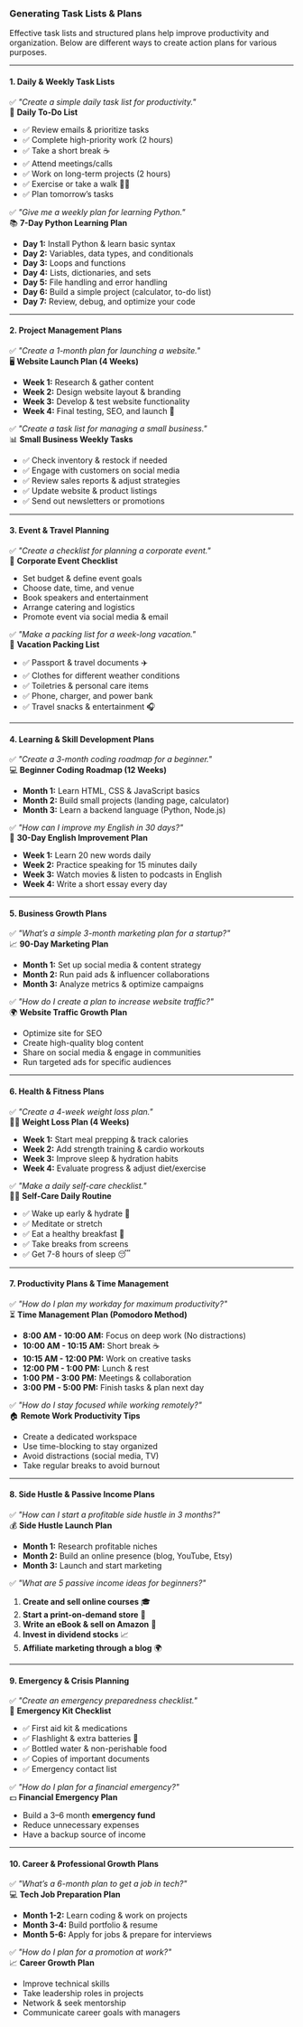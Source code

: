 ### Generating Task Lists & Plans  

Effective task lists and structured plans help improve productivity and organization. Below are different ways to create action plans for various purposes.

---

#### 1. Daily & Weekly Task Lists  
✅ *"Create a simple daily task list for productivity."*  
📅 **Daily To-Do List**  
- ✅ Review emails & prioritize tasks  
- ✅ Complete high-priority work (2 hours)  
- ✅ Take a short break ☕  
- ✅ Attend meetings/calls  
- ✅ Work on long-term projects (2 hours)  
- ✅ Exercise or take a walk 🚶‍♂️  
- ✅ Plan tomorrow’s tasks  

✅ *"Give me a weekly plan for learning Python."*  
📚 **7-Day Python Learning Plan**  
- **Day 1:** Install Python & learn basic syntax  
- **Day 2:** Variables, data types, and conditionals  
- **Day 3:** Loops and functions  
- **Day 4:** Lists, dictionaries, and sets  
- **Day 5:** File handling and error handling  
- **Day 6:** Build a simple project (calculator, to-do list)  
- **Day 7:** Review, debug, and optimize your code  

---

#### 2. Project Management Plans  
✅ *"Create a 1-month plan for launching a website."*  
🖥️ **Website Launch Plan (4 Weeks)**  

- **Week 1:** Research & gather content  
- **Week 2:** Design website layout & branding  
- **Week 3:** Develop & test website functionality  
- **Week 4:** Final testing, SEO, and launch 🚀  

✅ *"Create a task list for managing a small business."*  
📊 **Small Business Weekly Tasks**  
- ✅ Check inventory & restock if needed  
- ✅ Engage with customers on social media  
- ✅ Review sales reports & adjust strategies  
- ✅ Update website & product listings  
- ✅ Send out newsletters or promotions  

---

#### 3. Event & Travel Planning  
✅ *"Create a checklist for planning a corporate event."*  
🎤 **Corporate Event Checklist**  
- Set budget & define event goals  
- Choose date, time, and venue  
- Book speakers and entertainment  
- Arrange catering and logistics  
- Promote event via social media & email  

✅ *"Make a packing list for a week-long vacation."*  
🧳 **Vacation Packing List**  
- ✅ Passport & travel documents ✈️  
- ✅ Clothes for different weather conditions  
- ✅ Toiletries & personal care items  
- ✅ Phone, charger, and power bank  
- ✅ Travel snacks & entertainment 🎧  

---

#### 4. Learning & Skill Development Plans  
✅ *"Create a 3-month coding roadmap for a beginner."*  
💻 **Beginner Coding Roadmap (12 Weeks)**  

- **Month 1:** Learn HTML, CSS & JavaScript basics  
- **Month 2:** Build small projects (landing page, calculator)  
- **Month 3:** Learn a backend language (Python, Node.js)  

✅ *"How can I improve my English in 30 days?"*  
📖 **30-Day English Improvement Plan**  
- **Week 1:** Learn 20 new words daily  
- **Week 2:** Practice speaking for 15 minutes daily  
- **Week 3:** Watch movies & listen to podcasts in English  
- **Week 4:** Write a short essay every day  

---

#### 5. Business Growth Plans  
✅ *"What’s a simple 3-month marketing plan for a startup?"*  
📈 **90-Day Marketing Plan**  

- **Month 1:** Set up social media & content strategy  
- **Month 2:** Run paid ads & influencer collaborations  
- **Month 3:** Analyze metrics & optimize campaigns  

✅ *"How do I create a plan to increase website traffic?"*  
🌍 **Website Traffic Growth Plan**  
- Optimize site for SEO  
- Create high-quality blog content  
- Share on social media & engage in communities  
- Run targeted ads for specific audiences  

---

#### 6. Health & Fitness Plans  
✅ *"Create a 4-week weight loss plan."*  
🏋️‍♂️ **Weight Loss Plan (4 Weeks)**  

- **Week 1:** Start meal prepping & track calories  
- **Week 2:** Add strength training & cardio workouts  
- **Week 3:** Improve sleep & hydration habits  
- **Week 4:** Evaluate progress & adjust diet/exercise  

✅ *"Make a daily self-care checklist."*  
💆‍♀️ **Self-Care Daily Routine**  
- ✅ Wake up early & hydrate 🚰  
- ✅ Meditate or stretch  
- ✅ Eat a healthy breakfast 🍎  
- ✅ Take breaks from screens  
- ✅ Get 7-8 hours of sleep 😴  

---

#### 7. Productivity Plans & Time Management  
✅ *"How do I plan my workday for maximum productivity?"*  
⏳ **Time Management Plan (Pomodoro Method)**  

- **8:00 AM - 10:00 AM:** Focus on deep work (No distractions)  
- **10:00 AM - 10:15 AM:** Short break ☕  
- **10:15 AM - 12:00 PM:** Work on creative tasks  
- **12:00 PM - 1:00 PM:** Lunch & rest  
- **1:00 PM - 3:00 PM:** Meetings & collaboration  
- **3:00 PM - 5:00 PM:** Finish tasks & plan next day  

✅ *"How do I stay focused while working remotely?"*  
🏠 **Remote Work Productivity Tips**  
- Create a dedicated workspace  
- Use time-blocking to stay organized  
- Avoid distractions (social media, TV)  
- Take regular breaks to avoid burnout  

---

#### 8. Side Hustle & Passive Income Plans  
✅ *"How can I start a profitable side hustle in 3 months?"*  
💰 **Side Hustle Launch Plan**  

- **Month 1:** Research profitable niches  
- **Month 2:** Build an online presence (blog, YouTube, Etsy)  
- **Month 3:** Launch and start marketing  

✅ *"What are 5 passive income ideas for beginners?"*  
1. **Create and sell online courses** 🎓  
2. **Start a print-on-demand store** 👕  
3. **Write an eBook & sell on Amazon** 📖  
4. **Invest in dividend stocks** 📈  
5. **Affiliate marketing through a blog** 🌍  

---

#### 9. Emergency & Crisis Planning  
✅ *"Create an emergency preparedness checklist."*  
🚨 **Emergency Kit Checklist**  
- ✅ First aid kit & medications  
- ✅ Flashlight & extra batteries 🔦  
- ✅ Bottled water & non-perishable food  
- ✅ Copies of important documents  
- ✅ Emergency contact list  

✅ *"How do I plan for a financial emergency?"*  
💵 **Financial Emergency Plan**  
- Build a 3–6 month **emergency fund**  
- Reduce unnecessary expenses  
- Have a backup source of income  

---

#### 10. Career & Professional Growth Plans  
✅ *"What’s a 6-month plan to get a job in tech?"*  
💻 **Tech Job Preparation Plan**  

- **Month 1-2:** Learn coding & work on projects  
- **Month 3-4:** Build portfolio & resume  
- **Month 5-6:** Apply for jobs & prepare for interviews  

✅ *"How do I plan for a promotion at work?"*  
📈 **Career Growth Plan**  
- Improve technical skills  
- Take leadership roles in projects  
- Network & seek mentorship  
- Communicate career goals with managers  